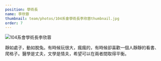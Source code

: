 ```yaml
---
position: 學術長
name: 李欣蓉
thumbnail: team/photos/104系會學術長李欣蓉thumbnail.jpg
order: 7
---
```

![104系會學術長李欣蓉](photos/104系會學術長李欣蓉full.jpg)

靜如處子，動如脫兔。有時候玩很大，瘋瘋的，有時候卻喜歡一個人靜靜的看書、爬格子。醫學是丈夫，文學是情夫，希望可以在兩者間取得平衡。
